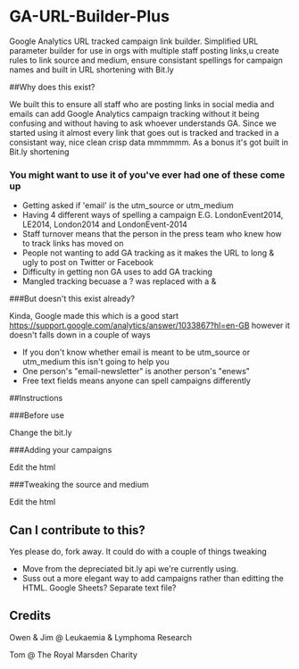 # GA-URL-Builder-Plus
Google Analytics URL tracked campaign link builder. Simplified URL parameter builder for use in orgs with multiple staff posting links,u create rules to link source and medium, ensure consistant spellings for campaign names and built in URL shortening with Bit.ly

##Why does this exist?

We built this to ensure all staff who are posting links in social media and emails can add Google Analytics campaign tracking without it being confusing and without having to ask whoever understands GA. Since we started using it almost every link that goes out is tracked and tracked in a consistant way, nice clean crisp data mmmmmm. As a bonus it's got built in Bit.ly shortening

### You might want to use it of you've ever had one of these come up

- Getting asked if 'email' is the utm_source or utm_medium
- Having 4 different ways of spelling a campaign E.G. LondonEvent2014, LE2014, London2014 and LondonEvent-2014
- Staff turnover means that the person in the press team who knew how to track links has moved on
- People not wanting to add GA tracking as it makes the URL to long & ugly to post on Twitter or Facebook
- Difficulty in getting non GA uses to add GA tracking
- Mangled tracking becuase a ? was replaced with a &

###But doesn't this exist already?

Kinda, Google made this which is a good start https://support.google.com/analytics/answer/1033867?hl=en-GB however it doesn't falls down in a couple of ways

- If you don't know whether email is meant to be utm_source or utm_medium this isn't going to help you
- One person's "email-newsletter" is another person's "enews"
- Free text fields means anyone can spell campaigns differently

##Instructions

###Before use

Change the bit.ly

###Adding your campaigns

Edit the html

###Tweaking the source and medium

Edit the html

## Can I contribute to this?

Yes please do, fork away. It could do with a couple of things tweaking

- Move from the depreciated bit.ly api we're currently using.
- Suss out a more elegant way to add campaigns rather than editting the HTML. Google Sheets? Separate text file?

## Credits

Owen & Jim @ Leukaemia & Lymphoma Research

Tom @ The Royal Marsden Charity


